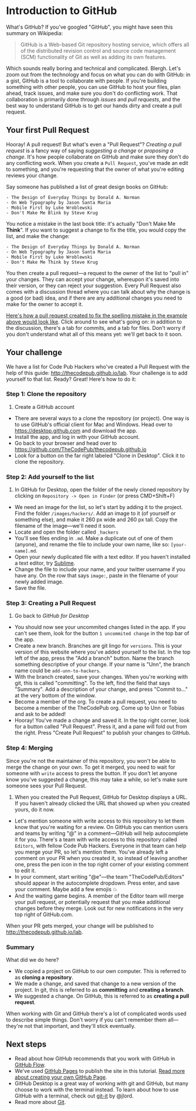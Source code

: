 # Introduction to GitHub

What's GitHub? If you've googled "GitHub", you might have seen this summary on Wikipedia:

> GitHub is a Web-based Git repository hosting service, which offers all of the distributed revision control and source code management (SCM) functionality of Git as well as adding its own features.

Which sounds really boring and technical and complicated. Blergh. Let's zoom out from the technology and focus on what you can do with GitHub: in a gist, GitHub is a tool to collaborate with people. If you're building something with other people, you can use GitHub to host your files, plan ahead, track issues, and make sure you don't do conflicting work. That collaboration is primarily done through *issues* and *pull requests*, and the best way to understand GitHub is to get our hands dirty and create a pull request.

## Your first Pull Request

Hooray! A pull request! But what's even a "Pull Request"? *Creating a pull request* is a fancy way of saying *suggesting a change* or *proposing a change*. It's how people collaborate on GitHub and make sure they don't do any conflicting work. When you create a `Pull Request`, you've made an edit to something, and you're requesting that the owner of what you're editing reviews your change.

Say someone has published a list of great design books on GitHub:

```
- The Design of Everyday Things by Donald A. Norman
- On Web Typography by Jason Santa Maria
- Mobile First by Luke Wroblewski
- Don't Make Me Blink by Steve Krug
```

You notice a mistake in the last book title: it's actually "Don't Make Me **Think**". If you want to suggest a change to fix the title, you would copy the list, and make the change:

```
- The Design of Everyday Things by Donald A. Norman
- On Web Typography by Jason Santa Maria
- Mobile First by Luke Wroblewski
- Don't Make Me Think by Steve Krug
```

You then create a pull request—a request to the owner of the list to "pull in" your changes. They can accept your change, whereupon it's saved into their version, or they can reject your suggestion. Every Pull Request also comes with a discussion thread where you can talk about why the change is a good (or bad) idea, and if there are any additional changes you need to make for the owner to accept it. 

[Here's how a pull request created to fix the spelling mistake in the example above would look like](https://github.com/TheCodePub/github/pull/4). Click around to see what's going on: in addition to the discussion, there's a tab for commits, and a tab for files. Don't worry if you don't understand what all of this means yet: we'll get back to it soon.

## Your challenge

We have a list for Code Pub Hackers who've created a Pull Request with the help of this guide: http://thecodepub.github.io/lab. Your challenge is to add yourself to that list. Ready? Great! Here's how to do it:

### Step 1: Clone the repository

1. Create a GitHub account
* There are several ways to a clone the repository (or project). One way is to use GitHub's official client for Mac and Windows. Head over to https://desktop.github.com and download the app.
* Install the app, and log in with your GitHub account.
* Go back to your browser and head over to https://github.com/TheCodePub/thecodepub.github.io
* Look for a button on the far right labeled "Clone in Desktop". Click it to clone the repository. 

### Step 2: Add yourself to the list


1. In GitHub for Desktop, open the folder of the newly cloned repository by clicking on `Repository -> Open in Finder` (or press CMD+Shift+F)
* We need an image for the list, so let's start by adding it to the project. Find the folder `/images/hackers/`. Add an image to it (of yourself or something else), and make it 260 px wide and 260 px tall. Copy the filename of the image—we'll need it soon.
* Locate and open the folder called `_hackers`
* You'll see files ending in `.md`. Make a duplicate out of one of them (anyone), and rename the file to include your own name, like so: `[your-name].md`.
* Open your newly duplicated file with a text editor. If you haven't installed a text editor, try [Sublime](http://sublimetext.com).
* Change the file to include your name, and your twitter username if you have any. On the row that says `image:`, paste in the filename of your newly added image.
* Save the file.

### Step 3: Creating a Pull Request

1. Go back to *GitHub for Desktop*
* You should now see your uncommited changes listed in the app. If you can't see them, look for the button `1 uncommited change` in the top bar of the app.
* Create a new branch. Branches are git lingo for `versions`. This is your version of this website where you've added yourself to the list. In the top left of the app, press the "Add a branch" button. Name the branch something descriptive of your change. If your name is "Unn", the branch name could be `add-unn-to-hackers`.
* With the branch created, save your changes. When you're working with git, this is called "committing". To the left, find the field that says "Summary". Add a description of your change, and press "Commit to…" at the very bottom of the window.
* Become a member of the org. To create a pull request, you need to become a member of the TheCodePub org. Come up to Unn or Tobias and ask to be added!
* Hooray! You've made a change and saved it. In the top right corner, look for a button called "Pull Request". Press it, and a pane will fold out from the right. Press "Create Pull Request" to publish your changes to GitHub.

### Step 4: Merging

Since you're not the maintainer of this repository, you won't be able to merge the change on your own. To get it merged, you need to wait for someone with `write` access to press the button. If you don't let anyone know you've suggested a change, this may take a while, so let's make sure someone sees your Pull Request.

1. When you created the Pull Request, GitHub for Desktop displays a URL. If you haven't already clicked the URL that showed up when you created yours, do it now.
* Let's mention someone with write access to this repository to let them know that you're waiting for a review. On GitHub you can mention users and teams by writing "@" in a comment—GitHub will help autocomplete it for you. There's a team with write access to this repository called `Editors`, with fellow Code Pub Hackers. Everyone in that team can help you merge your PR, so let's mention them. You've already left a comment on your PR when you created it, so instead of leaving another one, press the pen icon in the top right corner of your existing comment to edit it.
* In your comment, start writing "@e"—the team "TheCodePub/Editors" should appear in the autocomplete dropdown. Press enter, and save your comment. Maybe add a few emojis :boom:
* And the waiting game begins. A member of the Editor team will merge your pull request, or potentially request that you make additional changes before they merge. Look out for new notifications in the very top right of GitHub.com.

When your PR gets merged, your change will be published to http://thecodepub.github.io/lab.

### Summary

What did we do here?

* We copied a project on GitHub to our own computer. This is referred to as **cloning a repository**.
* We made a change, and saved that change to a new version of the project. In git, this is referred to as **committing** and **creating a branch**.
* We suggested a change. On GitHub, this is referred to as **creating a pull request**.

When working with Git and GitHub there's a lot of complicated words used to describe simple things. Don't worry if you can't remember them all—they're not that important, and they'll stick eventually.

## Next steps

- Read about how GitHub recommends that you work with GitHub in [GitHub Flow](https://guides.github.com/introduction/flow/).
- We've used [GitHub Pages](https://pages.github.com) to publish the site in this tutorial. [Read more about creating your own GitHub Page](https://pages.github.com).
- GitHub Desktop is a great way of working with git and GitHub, but many choose to work with the terminal instead. To learn about how to use GitHub with a terminal, check out [git-it](http://jlord.us/git-it/) by @jlord.
- Read more about [Git](https://git-scm.com).
